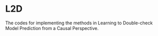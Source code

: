 # L2D
The codes for implementing the methods in Learning to Double-check Model Prediction from a Causal Perspective.
